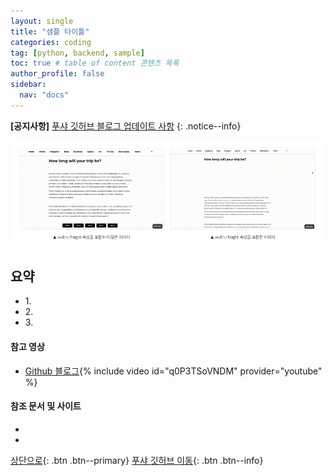 ```yaml
---
layout: single
title: "샘플 타이틀"
categories: coding
tag: [python, backend, sample]
toc: true # table of content 콘텐츠 목록
author_profile: false
sidebar:
  nav: "docs"
---
```


**[공지사항]** [푸샤 깃허브 블로그 업데이트 사항](https://github.com/de24world/de24world.github.io)
{: .notice--info}

<img src="/assets/images/CLS/width_height.gif" />

<div class="notice--success">
<h2>요약</h2>
<ul>
  <li>1. </li>
  <li>2. </li>
  <li>3. </li>
</ul>
</div>

#### 참고 영상

- [Github 블로그](https://youtu.be/q0P3TSoVNDM){% include video id="q0P3TSoVNDM" provider="youtube" %}

#### 참조 문서 및 사이트

- [](https://ivorycode.tistory.com/entry/Nextjs%EB%A5%BC-%EC%82%AC%EC%9A%A9%ED%95%98%EB%8A%94-%EC%9D%B4%EC%9C%A0)
- [](https://ohhako.github.io/kimhako/articles/2020-11/Nextjs-attractive-post)

[상단으로](#svg-란){: .btn .btn--primary}
[푸샤 깃허브 이동](https://github.com/de24world){: .btn .btn--info}
